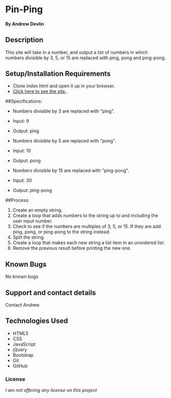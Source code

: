 # Pin-Ping

#### By **Andrew Devlin**

## Description

This  site will take in a number, and output a list of numbers in which numbers divisible by 3, 5, or 15 are replaced with ping, pong and ping-pong.

## Setup/Installation Requirements

* Clone index.html and open it up in your browser.
* [Click here to see the site.](https://AndrewDevlin.github.io/Ping-Pong).

##Specifications:

* Numbers divisible by 3 are replaced with "ping".
 * Input: 9
 * Output: ping

* Numbers divisible by 5 are replaced with "pong".
 * Input: 10
 * Output: pong

* Numbers divisible by 15 are replaced with "ping-pong".
* Input: 30
* Output: ping-pong

##Process:

1. Create an empty string.
2. Create a loop that adds numbers to the string up to and including the user input number.
3. Check to see if the numbers are multiples of 3, 5, or 15. If they are add ping, pong, or ping-pong to the string instead.
4. Split the string.
5. Create a loop that makes each new string a list item in an unordered list.
6. Remove the previous result before printing the new one.

## Known Bugs

No known bugs

## Support and contact details

Contact Andrew

## Technologies Used

* HTML5
* CSS
* JavaScript
* jQuery
* Bootstrap
* Git
* GitHub

### License

*I am not offering any license on this project*
